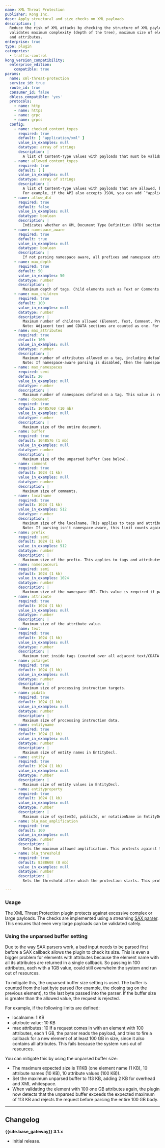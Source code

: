 ```yaml
---
name: XML Threat Protection
publisher: Kong Inc.
desc: Apply structural and size checks on XML payloads
description: |
  Reduce the risk of XML attacks by checking the structure of XML payloads. This
  validates maximum complexity (depth of the tree), maximum size of elements
  and attributes.
enterprise: true
type: plugin
categories:
  - traffic-control
kong_version_compatibility:
  enterprise_edition:
    compatible: true
params:
  name: xml-threat-protection
  service_id: true
  route_id: true
  consumer_id: false
  dbless_compatible: 'yes'
  protocols:
    - name: http
    - name: https
    - name: grpc
    - name: grpcs
  config:
    - name: checked_content_types
      required: true
      default: [ "application/xml" ]
      value_in_examples: null
      datatype: array of strings
      description: |
        A list of Content-Type values with payloads that must be validated.
    - name: allowed_content_types
      required: true
      default: [ ]
      value_in_examples: null
      datatype: array of strings
      description: |
        A list of Content-Type values with payloads that are allowed, but aren't validated.
        For example, if the API also accepts JSON, you can add `"application/json"`.
    - name: allow_dtd
      required: true
      default: false
      value_in_examples: null
      datatype: boolean
      description: |
        Indicates whether an XML Document Type Definition (DTD) section is allowed.
    - name: namespace_aware
      required: true
      default: true
      value_in_examples: null
      datatype: boolean
      description: |
        If not parsing namespace aware, all prefixes and namespace attributes will be counted as regular attributes and element names, and validated as such.
    - name: max_depth
      required: true
      default: 50
      value_in_examples: 50
      datatype: number
      description: |
        Maximum depth of tags. Child elements such as Text or Comments are not counted as another level.
    - name: max_children
      required: true
      default: 100
      value_in_examples: null
      datatype: number
      description: |
        Maximum number of children allowed (Element, Text, Comment, ProcessingInstruction, CDATASection).
        Note: Adjacent text and CDATA sections are counted as one. For example, `text-cdata-text-cdata` is one child.
    - name: max_attributes
      required: true
      default: 100
      value_in_examples: null
      datatype: number
      description: |
        Maximum number of attributes allowed on a tag, including default ones.
        Note: If namespace-aware parsing is disabled, then the namespaces definitions are counted as attributes.
    - name: max_namespaces
      required: semi
      default: 20
      value_in_examples: null
      datatype: number
      description: |
        Maximum number of namespaces defined on a tag. This value is required if parsing is namespace-aware.
    - name: document
      required: true
      default: 10485760 (10 mb)
      value_in_examples: null
      datatype: number
      description: |
        Maximum size of the entire document.
    - name: buffer
      required: true
      default: 1048576 (1 mb)
      value_in_examples: null
      datatype: number
      description: |
        Maximum size of the unparsed buffer (see below).
    - name: comment
      required: true
      default: 1024 (1 kb)
      value_in_examples: null
      datatype: number
      description: |
        Maximum size of comments.
    - name: localname
      required: true
      default: 1024 (1 kb)
      value_in_examples: 512
      datatype: number
      description: |
        Maximum size of the localname. This applies to tags and attributes.
        Note: If parsing isn't namespace-aware, this limit counts against the full name (prefix + localname).
    - name: prefix
      required: semi
      default: 1024 (1 kb)
      value_in_examples: 512
      datatype: number
      description: |
        Maximum size of the prefix. This applies to tags and attributes. This value is required if parsing is namespace-aware.
    - name: namespaceuri
      required: semi
      default: 1024 (1 kb)
      value_in_examples: 1024
      datatype: number
      description: |
        Maximum size of the namespace URI. This value is required if parsing is namespace-aware.
    - name: attribute
      required: true
      default: 1024 (1 kb)
      value_in_examples: null
      datatype: number
      description: |
        Maximum size of the attribute value.
    - name: text
      required: true
      default: 1024 (1 kb)
      value_in_examples: null
      datatype: number
      description: |
        Maximum text inside tags (counted over all adjacent text/CDATA elements combined).
    - name: pitarget
      required: true
      default: 1024 (1 kb)
      value_in_examples: null
      datatype: number
      description: |
        Maximum size of processing instruction targets.
    - name: pidata
      required: true
      default: 1024 (1 kb)
      value_in_examples: null
      datatype: number
      description: |
        Maximum size of processing instruction data.
    - name: entityname
      required: true
      default: 1024 (1 kb)
      value_in_examples: null
      datatype: number
      description: |
        Maximum size of entity names in EntityDecl.
    - name: entity
      required: true
      default: 1024 (1 kb)
      value_in_examples: null
      datatype: number
      description: |
        Maximum size of entity values in EntityDecl.
    - name: entityproperty
      required: true
      default: 1024 (1 kb)
      value_in_examples: null
      datatype: number
      description: |
        Maximum size of systemId, publicId, or notationName in EntityDecl.
    - name: bla_max_amplification
      required: true
      default: 100
      value_in_examples: null
      datatype: number
      description: |
        Sets the maximum allowed amplification. This protects against the Billion Laughs Attack.
    - name: bla_threshold
      required: true
      default: 8388608 (8 mb)
      value_in_examples: null
      datatype: number
      description: |
        Sets the threshold after which the protection starts. This protects against the Billion Laughs Attack.

---
```


### Usage

The XML Threat Protection plugin protects against excessive complex or large payloads.
The checks are implemented using a streaming [SAX parser](http://www.saxproject.org/). This ensures that even very large
payloads can be validated safely.

### Using the unparsed buffer setting

Due to the way SAX parsers work, a bad input needs to be parsed first before a SAX callback
allows the plugin to check its size. This is even
a bigger problem for elements with attributes because the element name with all its attributes are returned in a single
callback. So passing in 100 attributes, each with a 1GB value, could still overwhelm the
system and run out of resources.

To mitigate this, the unparsed buffer size setting is used. The buffer is counted from the
last byte parsed (for example, the closing tag on the previous element), to the last byte passed
into the parser. If the buffer size is greater than the allowed value, the request is rejected.

For example, if the following limits are defined:
- localname: 1 KB
- attribute value: 10 KB
- max attributes: 10
If a request comes in with an element with 100 attributes, each 1 GB, the parser reads the payload, and tries to fire a callback for a new element of at least 100 GB in size, since it also contains all attributes. This fails because the system runs out of resources.

You can mitigate this by using the unparsed buffer size:
- The maximum expected size is 111KB (one element name (1 KB), 10 attribute names (10 KB), 10 attribute values (100 KB)).
- Set the maximum unparsed buffer to 113 KB, adding 2 KB for overhead and XML whitespace.
- When validating the element with 100 one GB attributes again, the plugin now detects that the unparsed buffer exceeds the expected maximum of 113 KB and rejects the request before parsing the entire 100 GB body.

---

## Changelog

**{{site.base_gateway}} 3.1.x**
* Initial release.
